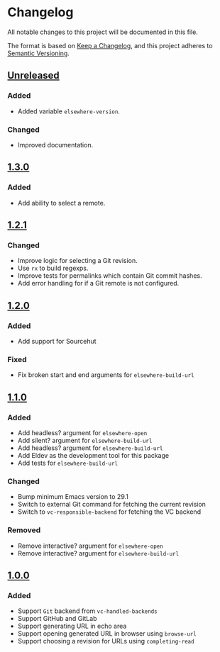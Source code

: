# Changelog

All notable changes to this project will be documented in this file.

The format is based on [Keep a Changelog](https://keepachangelog.com/en/1.0.0/),
and this project adheres to [Semantic Versioning](https://semver.org/spec/v2.0.0.html).

## [Unreleased]

### Added

* Added variable `elsewhere-version`.

### Changed

* Improved documentation.

## [1.3.0]

### Added

* Add ability to select a remote.

## [1.2.1]

### Changed

* Improve logic for selecting a Git revision.
* Use `rx` to build regexps.
* Improve tests for permalinks which contain Git commit hashes.
* Add error handling for if a Git remote is not configured.

## [1.2.0]

### Added

* Add support for Sourcehut

### Fixed

* Fix broken start and end arguments for `elsewhere-build-url`

## [1.1.0]

### Added

* Add headless? argument for `elsewhere-open`
* Add silent? argument for `elsewhere-build-url`
* Add headless? argument for `elsewhere-build-url`
* Add Eldev as the development tool for this package
* Add tests for `elsewhere-build-url`

### Changed

* Bump minimum Emacs version to 29.1
* Switch to external Git command for fetching the current revision
* Switch to `vc-responsible-backend` for fetching the VC backend

### Removed

* Remove interactive? argument for `elsewhere-open`
* Remove interactive? argument for `elsewhere-build-url`

## [1.0.0]

### Added

* Support `Git` backend from `vc-handled-backends`
* Support GitHub and GitLab
* Support generating URL in echo area
* Support opening generated URL in browser using `browse-url`
* Support choosing a revision for URLs using `completing-read`

[Unreleased]: https://github.com/wesnel/elsewhere/compare/v1.3.0...HEAD
[1.3.0]: https://github.com/wesnel/elsewhere/compare/v1.2.1...v1.3.0
[1.2.1]: https://github.com/wesnel/elsewhere/compare/v1.2.0...v1.2.1
[1.2.0]: https://github.com/wesnel/elsewhere/compare/v1.1.0...v1.2.0
[1.1.0]: https://github.com/wesnel/elsewhere/compare/v1.0.0...v1.1.0
[1.0.0]: https://github.com/wesnel/elsewhere/releases/tag/v1.0.0
